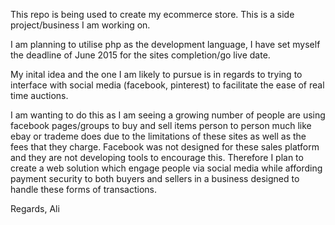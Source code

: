 This repo is being used to create my ecommerce store.
This is a side project/business I am working on.

I am planning to utilise php as the development language,
I have set myself the deadline of June 2015 for the sites
completion/go live date.

My inital idea and the one I am likely to pursue is in
regards to trying to interface with social media (facebook,
pinterest) to facilitate the ease of real time auctions.

I am wanting to do this as I am seeing a growing number of
people are using facebook pages/groups to buy and sell items
person to person much like ebay or trademe does due to the
limitations of these sites as well as the fees that they charge.
Facebook was not designed for these sales platform and they are not
developing tools to encourage this. Therefore I plan to create
a web solution which engage people via social media while
affording payment security to both buyers and sellers in a business
designed to handle these forms of transactions.

Regards,
Ali
